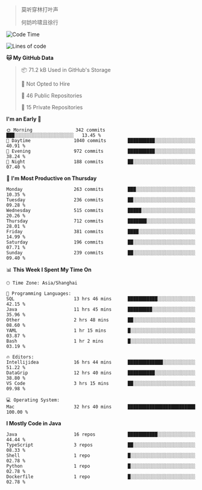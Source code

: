 > 莫听穿林打叶声
> 
> 何妨吟啸且徐行

<!-- ![Github Stats](https://github-readme-stats.vercel.app/api?username=catch6&count_private=true&show_icons=true&theme=gruvbox) -->

<!-- ![Top Langs](https://github-readme-stats.vercel.app/api/top-langs/?username=catch6&layout=compact) -->

<!--START_SECTION:waka-->
![Code Time](http://img.shields.io/badge/Code%20Time-1%2C100%20hrs%2023%20mins-blue)

![Lines of code](https://img.shields.io/badge/From%20Hello%20World%20I%27ve%20Written-9.3%20million%20lines%20of%20code-blue)

**🐱 My GitHub Data** 

> 📦 71.2 kB Used in GitHub's Storage 
 > 
> 🚫 Not Opted to Hire
 > 
> 📜 46 Public Repositories 
 > 
> 🔑 15 Private Repositories 
 > 
**I'm an Early 🐤** 

```text
🌞 Morning                342 commits         ███░░░░░░░░░░░░░░░░░░░░░░   13.45 % 
🌆 Daytime                1040 commits        ██████████░░░░░░░░░░░░░░░   40.91 % 
🌃 Evening                972 commits         ██████████░░░░░░░░░░░░░░░   38.24 % 
🌙 Night                  188 commits         ██░░░░░░░░░░░░░░░░░░░░░░░   07.40 % 
```
📅 **I'm Most Productive on Thursday** 

```text
Monday                   263 commits         ███░░░░░░░░░░░░░░░░░░░░░░   10.35 % 
Tuesday                  236 commits         ██░░░░░░░░░░░░░░░░░░░░░░░   09.28 % 
Wednesday                515 commits         █████░░░░░░░░░░░░░░░░░░░░   20.26 % 
Thursday                 712 commits         ███████░░░░░░░░░░░░░░░░░░   28.01 % 
Friday                   381 commits         ████░░░░░░░░░░░░░░░░░░░░░   14.99 % 
Saturday                 196 commits         ██░░░░░░░░░░░░░░░░░░░░░░░   07.71 % 
Sunday                   239 commits         ██░░░░░░░░░░░░░░░░░░░░░░░   09.40 % 
```


📊 **This Week I Spent My Time On** 

```text
🕑︎ Time Zone: Asia/Shanghai

💬 Programming Languages: 
SQL                      13 hrs 46 mins      ███████████░░░░░░░░░░░░░░   42.15 % 
Java                     11 hrs 45 mins      █████████░░░░░░░░░░░░░░░░   35.96 % 
Other                    2 hrs 48 mins       ██░░░░░░░░░░░░░░░░░░░░░░░   08.60 % 
YAML                     1 hr 15 mins        █░░░░░░░░░░░░░░░░░░░░░░░░   03.87 % 
Bash                     1 hr 2 mins         █░░░░░░░░░░░░░░░░░░░░░░░░   03.19 % 

🔥 Editors: 
Intellijidea             16 hrs 44 mins      █████████████░░░░░░░░░░░░   51.22 % 
DataGrip                 12 hrs 40 mins      ██████████░░░░░░░░░░░░░░░   38.80 % 
VS Code                  3 hrs 15 mins       ██░░░░░░░░░░░░░░░░░░░░░░░   09.98 % 

💻 Operating System: 
Mac                      32 hrs 40 mins      █████████████████████████   100.00 % 
```

**I Mostly Code in Java** 

```text
Java                     16 repos            ███████████░░░░░░░░░░░░░░   44.44 % 
TypeScript               3 repos             ██░░░░░░░░░░░░░░░░░░░░░░░   08.33 % 
Shell                    1 repo              █░░░░░░░░░░░░░░░░░░░░░░░░   02.78 % 
Python                   1 repo              █░░░░░░░░░░░░░░░░░░░░░░░░   02.78 % 
Dockerfile               1 repo              █░░░░░░░░░░░░░░░░░░░░░░░░   02.78 % 
```




<!--END_SECTION:waka-->

